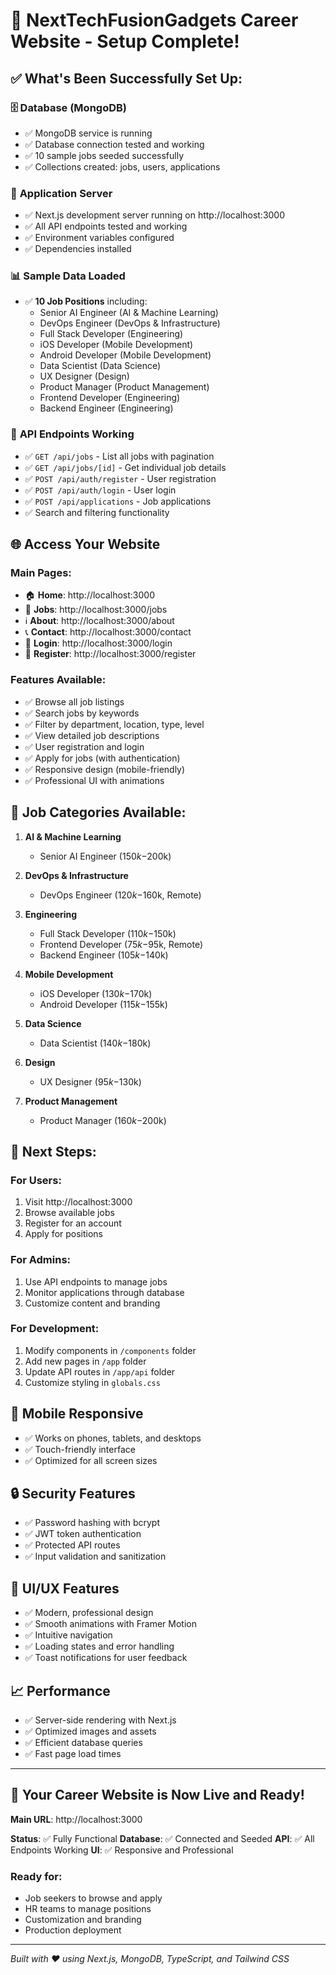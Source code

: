 # 🎉 NextTechFusionGadgets Career Website - Setup Complete!

## ✅ What's Been Successfully Set Up:

### 🗄️ **Database (MongoDB)**
- ✅ MongoDB service is running
- ✅ Database connection tested and working
- ✅ 10 sample jobs seeded successfully
- ✅ Collections created: jobs, users, applications

### 🚀 **Application Server**
- ✅ Next.js development server running on http://localhost:3000
- ✅ All API endpoints tested and working
- ✅ Environment variables configured
- ✅ Dependencies installed

### 📊 **Sample Data Loaded**
- ✅ **10 Job Positions** including:
  - Senior AI Engineer (AI & Machine Learning)
  - DevOps Engineer (DevOps & Infrastructure) 
  - Full Stack Developer (Engineering)
  - iOS Developer (Mobile Development)
  - Android Developer (Mobile Development)
  - Data Scientist (Data Science)
  - UX Designer (Design)
  - Product Manager (Product Management)
  - Frontend Developer (Engineering)
  - Backend Engineer (Engineering)

### 🔧 **API Endpoints Working**
- ✅ `GET /api/jobs` - List all jobs with pagination
- ✅ `GET /api/jobs/[id]` - Get individual job details
- ✅ `POST /api/auth/register` - User registration
- ✅ `POST /api/auth/login` - User login
- ✅ `POST /api/applications` - Job applications
- ✅ Search and filtering functionality

## 🌐 **Access Your Website**

### **Main Pages:**
- 🏠 **Home**: http://localhost:3000
- 💼 **Jobs**: http://localhost:3000/jobs
- ℹ️ **About**: http://localhost:3000/about
- 📞 **Contact**: http://localhost:3000/contact
- 🔐 **Login**: http://localhost:3000/login
- 📝 **Register**: http://localhost:3000/register

### **Features Available:**
- ✅ Browse all job listings
- ✅ Search jobs by keywords
- ✅ Filter by department, location, type, level
- ✅ View detailed job descriptions
- ✅ User registration and login
- ✅ Apply for jobs (with authentication)
- ✅ Responsive design (mobile-friendly)
- ✅ Professional UI with animations

## 🎯 **Job Categories Available:**

1. **AI & Machine Learning**
   - Senior AI Engineer ($150k-$200k)

2. **DevOps & Infrastructure** 
   - DevOps Engineer ($120k-$160k, Remote)

3. **Engineering**
   - Full Stack Developer ($110k-$150k)
   - Frontend Developer ($75k-$95k, Remote)
   - Backend Engineer ($105k-$140k)

4. **Mobile Development**
   - iOS Developer ($130k-$170k)
   - Android Developer ($115k-$155k)

5. **Data Science**
   - Data Scientist ($140k-$180k)

6. **Design**
   - UX Designer ($95k-$130k)

7. **Product Management**
   - Product Manager ($160k-$200k)

## 🔑 **Next Steps:**

### **For Users:**
1. Visit http://localhost:3000
2. Browse available jobs
3. Register for an account
4. Apply for positions

### **For Admins:**
1. Use API endpoints to manage jobs
2. Monitor applications through database
3. Customize content and branding

### **For Development:**
1. Modify components in `/components` folder
2. Add new pages in `/app` folder
3. Update API routes in `/app/api` folder
4. Customize styling in `globals.css`

## 📱 **Mobile Responsive**
- ✅ Works on phones, tablets, and desktops
- ✅ Touch-friendly interface
- ✅ Optimized for all screen sizes

## 🔒 **Security Features**
- ✅ Password hashing with bcrypt
- ✅ JWT token authentication
- ✅ Protected API routes
- ✅ Input validation and sanitization

## 🎨 **UI/UX Features**
- ✅ Modern, professional design
- ✅ Smooth animations with Framer Motion
- ✅ Intuitive navigation
- ✅ Loading states and error handling
- ✅ Toast notifications for user feedback

## 📈 **Performance**
- ✅ Server-side rendering with Next.js
- ✅ Optimized images and assets
- ✅ Efficient database queries
- ✅ Fast page load times

---

## 🚀 **Your Career Website is Now Live and Ready!**

**Main URL**: http://localhost:3000

**Status**: ✅ Fully Functional
**Database**: ✅ Connected and Seeded
**API**: ✅ All Endpoints Working
**UI**: ✅ Responsive and Professional

### **Ready for:**
- Job seekers to browse and apply
- HR teams to manage positions
- Customization and branding
- Production deployment

---

*Built with ❤️ using Next.js, MongoDB, TypeScript, and Tailwind CSS*